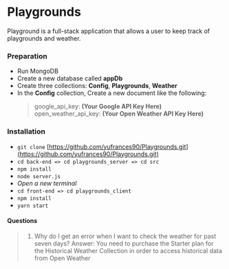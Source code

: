 # Playgrounds

Playground is a full-stack application that allows a user to keep track of playgrounds and weather.

### Preparation

* Run MongoDB
* Create a new database called **appDb**
* Create three collections: **Config**, **Playgrounds**, **Weather**
* In the **Config** collection, Create a new document like the following:
    > google_api_key: **(Your Google API Key Here)**
    > open_weather_api_key: **(Your Open Weather API Key Here)** 

### Installation

* `git clone` [https://github.com/yufrances90/Playgrounds.git](https://github.com/yufrances90/Playgrounds.git)
* `cd back-end => cd playgrounds_server => cd src`
* `npm install`
* `node server.js`
* *Open a new terminal*
* `cd front-end => cd playgrounds_client`
* `npm install`
* `yarn start`


#### Questions

> 1. Why do I get an error when I want to check the weather for past seven days?
>    Answer: You need to purchase the Starter plan for the Historical Weather Collection in order to access historical data from Open Weather
